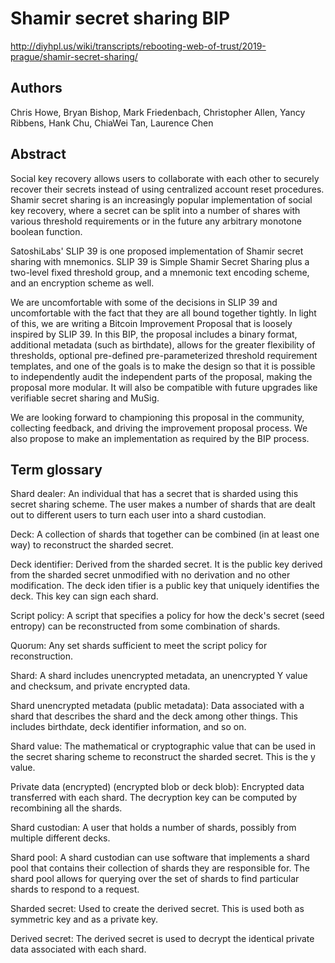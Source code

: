 # Shamir secret sharing BIP

<http://diyhpl.us/wiki/transcripts/rebooting-web-of-trust/2019-prague/shamir-secret-sharing/>

## Authors

Chris Howe, Bryan Bishop, Mark Friedenbach, Christopher Allen, Yancy Ribbens, Hank Chu, ChiaWei Tan, Laurence Chen

## Abstract

Social key recovery allows users to collaborate with each other to securely recover their secrets instead of using centralized account reset procedures. Shamir secret sharing is an increasingly popular implementation of social key recovery, where a secret can be split into a number of shares with various threshold requirements or in the future any arbitrary monotone boolean function.

SatoshiLabs' SLIP 39 is one proposed implementation of Shamir secret sharing with mnemonics. SLIP 39 is Simple Shamir Secret Sharing plus a two-level fixed threshold group, and a mnemonic text encoding scheme, and an encryption scheme as well.

We are uncomfortable with some of the decisions in SLIP 39 and uncomfortable with the fact that they are all bound together tightly. In light of this, we are writing a Bitcoin Improvement Proposal that is loosely inspired by SLIP 39. In this BIP, the proposal includes a binary format, additional metadata (such as birthdate), allows for the greater flexibility of thresholds, optional pre-defined pre-parameterized threshold requirement templates, and one of the goals is to make the design so that it is possible to independently audit the independent parts of the proposal, making the proposal more modular. It will also be compatible with future upgrades like verifiable secret sharing and MuSig.

We are looking forward to championing this proposal in the community, collecting feedback, and driving the improvement proposal process. We also propose to make an implementation as required by the BIP process.

## Term glossary

Shard dealer: An individual that has a secret that is sharded using this secret sharing scheme. The user makes a number of shards that are dealt out to different users to turn each user into a shard custodian.

Deck: A collection of shards that together can be combined (in at least one way) to reconstruct the sharded secret.

Deck identifier: Derived from the sharded secret. It is the public key derived from the sharded secret unmodified with no derivation and no other modification. The deck iden
tifier is a public key that uniquely identifies the deck. This key can sign each shard.

Script policy: A script that specifies a policy for how the deck's secret (seed entropy) can be reconstructed from some combination of shards.

Quorum: Any set shards sufficient to meet the script policy for reconstruction.

Shard: A shard includes unencrypted metadata, an unencrypted Y value and checksum, and private encrypted data.

Shard unencrypted metadata (public metadata): Data associated with a shard that describes the shard and the deck among other things. This includes birthdate, deck identifier information, and so on.

Shard value: The mathematical or cryptographic value that can be used in the secret sharing scheme to reconstruct the sharded secret. This is the y value.

Private data (encrypted) (encrypted blob or deck blob): Encrypted data transferred with each shard. The decryption key can be computed by recombining all the shards.

Shard custodian: A user that holds a number of shards, possibly from multiple different decks.

Shard pool: A shard custodian can use software that implements a shard pool that contains their collection of shards they are responsible for. The shard pool allows for querying over the set of shards to find particular shards to respond to a request.

Sharded secret: Used to create the derived secret. This is used both as symmetric key and as a private key.

Derived secret: The derived secret is used to decrypt the identical private data associated with each shard.

